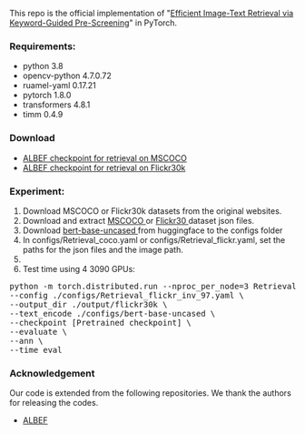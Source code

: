 This repo is the official implementation of "[Efficient Image-Text Retrieval via Keyword-Guided Pre-Screening](https://arxiv.org/abs/2303.07740)" in PyTorch.

### Requirements:
* python 3.8
* opencv-python 4.7.0.72
* ruamel-yaml 0.17.21 
* pytorch 1.8.0
* transformers 4.8.1
* timm 0.4.9

### Download

* <a href="https://storage.googleapis.com/sfr-pcl-data-research/ALBEF/mscoco.pth"> ALBEF checkpoint for retrieval on MSCOCO </a>
* <a href="https://storage.googleapis.com/sfr-pcl-data-research/ALBEF/flickr30k.pth"> ALBEF checkpoint for retrieval on Flickr30k </a>


### Experiment:

1. Download MSCOCO or Flickr30k datasets from the original websites.
2. Download and extract <a href="https://storage.googleapis.com/sfr-vision-language-research/datasets/coco_karpathy_test.json"> MSCOCO </a> or <a href="https://storage.googleapis.com/sfr-vision-language-research/datasets/flickr30k_test.json"> Flickr30 </a> dataset json files.
3. Download <a href="https://huggingface.co/bert-base-uncased"> bert-base-uncased </a> from huggingface to the configs folder
3. In configs/Retrieval_coco.yaml or configs/Retrieval_flickr.yaml, set the paths for the json files and the image path.
4. 
5. Test time using 4 3090 GPUs:
<pre>python -m torch.distributed.run --nproc_per_node=3 Retrieval_inv.py \
--config ./configs/Retrieval_flickr_inv_97.yaml \
--output_dir ./output/flickr30k \
--text_encode ./configs/bert-base-uncased \
--checkpoint [Pretrained checkpoint] \
--evaluate \
--ann \
--time_eval</pre> 

### Acknowledgement

Our code is extended from the following repositories. We thank the authors for releasing the codes.

* [ALBEF](https://github.com/salesforce/ALBEF)
